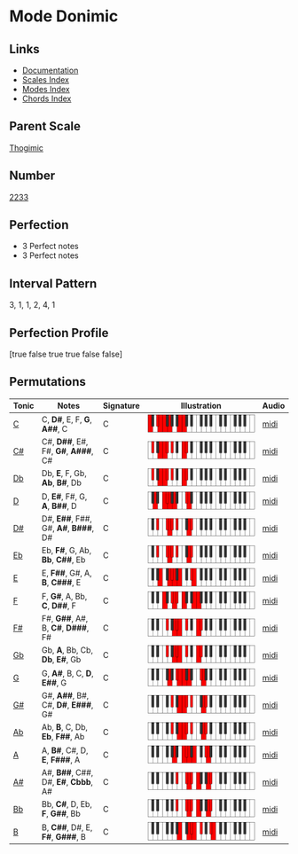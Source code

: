 # Mode Donimic

## Links

- [Documentation](index.md)
- [Scales Index](Scales.md)
- [Modes Index](Modes.md)
- [Chords Index](Chords.md)

## Parent Scale

[Thogimic](ScaleThogimic.md)

## Number

[2233](https://ianring.com/musictheory/scales/2233)

## Perfection

- 3 Perfect notes
- 3 Perfect notes

## Interval Pattern

3, 1, 1, 2, 4, 1

## Perfection Profile

[true false true true false false]

## Permutations

| Tonic | Notes | Signature | Illustration | Audio |
|-------|-------|-----------|--------------|-------|
| [C](ModeCNaturalDonimic.md) | C, **D#**, E, F, **G**, **A##**, C | C | ![CNaturalDonimic](ModeCNaturalDonimic.png) | [midi](https://github.com/edipermadi/music/blob/main/docs/ModeCNaturalDonimic.mid?raw=true) |
| [C#](ModeCSharpDonimic.md) | C#, **D##**, E#, F#, **G#**, **A###**, C# | C | ![CSharpDonimic](ModeCSharpDonimic.png) | [midi](https://github.com/edipermadi/music/blob/main/docs/ModeCSharpDonimic.mid?raw=true) |
| [Db](ModeDFlatDonimic.md) | Db, **E**, F, Gb, **Ab**, **B#**, Db | C | ![DFlatDonimic](ModeDFlatDonimic.png) | [midi](https://github.com/edipermadi/music/blob/main/docs/ModeDFlatDonimic.mid?raw=true) |
| [D](ModeDNaturalDonimic.md) | D, **E#**, F#, G, **A**, **B##**, D | C | ![DNaturalDonimic](ModeDNaturalDonimic.png) | [midi](https://github.com/edipermadi/music/blob/main/docs/ModeDNaturalDonimic.mid?raw=true) |
| [D#](ModeDSharpDonimic.md) | D#, **E##**, F##, G#, **A#**, **B###**, D# | C | ![DSharpDonimic](ModeDSharpDonimic.png) | [midi](https://github.com/edipermadi/music/blob/main/docs/ModeDSharpDonimic.mid?raw=true) |
| [Eb](ModeEFlatDonimic.md) | Eb, **F#**, G, Ab, **Bb**, **C##**, Eb | C | ![EFlatDonimic](ModeEFlatDonimic.png) | [midi](https://github.com/edipermadi/music/blob/main/docs/ModeEFlatDonimic.mid?raw=true) |
| [E](ModeENaturalDonimic.md) | E, **F##**, G#, A, **B**, **C###**, E | C | ![ENaturalDonimic](ModeENaturalDonimic.png) | [midi](https://github.com/edipermadi/music/blob/main/docs/ModeENaturalDonimic.mid?raw=true) |
| [F](ModeFNaturalDonimic.md) | F, **G#**, A, Bb, **C**, **D##**, F | C | ![FNaturalDonimic](ModeFNaturalDonimic.png) | [midi](https://github.com/edipermadi/music/blob/main/docs/ModeFNaturalDonimic.mid?raw=true) |
| [F#](ModeFSharpDonimic.md) | F#, **G##**, A#, B, **C#**, **D###**, F# | C | ![FSharpDonimic](ModeFSharpDonimic.png) | [midi](https://github.com/edipermadi/music/blob/main/docs/ModeFSharpDonimic.mid?raw=true) |
| [Gb](ModeGFlatDonimic.md) | Gb, **A**, Bb, Cb, **Db**, **E#**, Gb | C | ![GFlatDonimic](ModeGFlatDonimic.png) | [midi](https://github.com/edipermadi/music/blob/main/docs/ModeGFlatDonimic.mid?raw=true) |
| [G](ModeGNaturalDonimic.md) | G, **A#**, B, C, **D**, **E##**, G | C | ![GNaturalDonimic](ModeGNaturalDonimic.png) | [midi](https://github.com/edipermadi/music/blob/main/docs/ModeGNaturalDonimic.mid?raw=true) |
| [G#](ModeGSharpDonimic.md) | G#, **A##**, B#, C#, **D#**, **E###**, G# | C | ![GSharpDonimic](ModeGSharpDonimic.png) | [midi](https://github.com/edipermadi/music/blob/main/docs/ModeGSharpDonimic.mid?raw=true) |
| [Ab](ModeAFlatDonimic.md) | Ab, **B**, C, Db, **Eb**, **F##**, Ab | C | ![AFlatDonimic](ModeAFlatDonimic.png) | [midi](https://github.com/edipermadi/music/blob/main/docs/ModeAFlatDonimic.mid?raw=true) |
| [A](ModeANaturalDonimic.md) | A, **B#**, C#, D, **E**, **F###**, A | C | ![ANaturalDonimic](ModeANaturalDonimic.png) | [midi](https://github.com/edipermadi/music/blob/main/docs/ModeANaturalDonimic.mid?raw=true) |
| [A#](ModeASharpDonimic.md) | A#, **B##**, C##, D#, **E#**, **Cbbb**, A# | C | ![ASharpDonimic](ModeASharpDonimic.png) | [midi](https://github.com/edipermadi/music/blob/main/docs/ModeASharpDonimic.mid?raw=true) |
| [Bb](ModeBFlatDonimic.md) | Bb, **C#**, D, Eb, **F**, **G##**, Bb | C | ![BFlatDonimic](ModeBFlatDonimic.png) | [midi](https://github.com/edipermadi/music/blob/main/docs/ModeBFlatDonimic.mid?raw=true) |
| [B](ModeBNaturalDonimic.md) | B, **C##**, D#, E, **F#**, **G###**, B | C | ![BNaturalDonimic](ModeBNaturalDonimic.png) | [midi](https://github.com/edipermadi/music/blob/main/docs/ModeBNaturalDonimic.mid?raw=true) |
